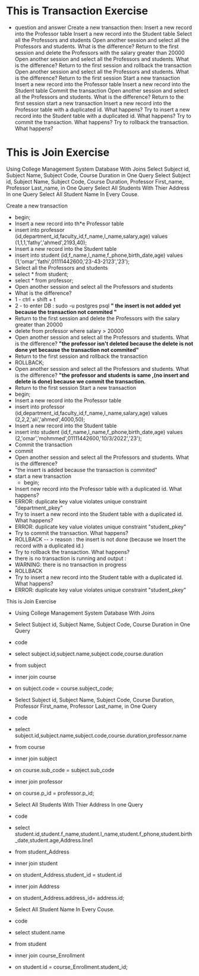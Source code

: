 # This is Transaction Exercise
* question and answer
Create a new transaction then:
Insert a new record into the Professor table
Insert a new record into the Student table
Select all the Professors and students
Open another session and select all the Professors and students. What is the difference?
Return to the first session and delete the Professors with the salary greater than 20000
Open another session and select all the Professors and students. What is the difference?
Return to the first session and rollback the transaction
Open another session and select all the Professors and students. What is the difference?
Return to the first session Start a new transaction
Insert a new record into the Professor table
Insert a new record into the Student table
Commit the transaction
Open another session and select all the Professors and students. What is the difference?
Return to the first session start a new transaction
Insert a new record into the Professor table with a duplicated id. What happens?
Try to insert a new record into the Student table with a duplicated id. What happens?
Try to commit the transaction. What happens?
Try to rollback the transaction. What happens?
# This is Join Exercise
Using College Management System Database With Joins
Select Subject id, Subject Name, Subject Code, Course Duration in One Query
Select Subject id, Subject Name, Subject Code, Course Duration, Professor First_name, Professor Last_name, in One Query
Select All Students With Thier Address In one Query
Select All Student Name In Every Couse.


Create a new transaction
* begin;
* Insert a new record into th*e Professor table
* insert into professor (id,department_id,faculty_id,f_name,l_name,salary,age) values (1,1,1,'fathy','ahmed',2193,40);
* Insert a new record into the Student table
* insert into student (id,f_name,l_name,f_phone,birth_date,age) values (1,'omar','fathi',01111442600,'23-43-2123','23');
* Select all the Professors and students
* select * from student;
* select * from professor;
* Open another session and select all the Professors and students
* What is the difference? 
* 1 - ctrl + shift + t 
* 2 -  to enter DB : sudo -u postgres psql
**" the insert is not added yet because the transaction not commited "**
* Return to the first session and delete the Professors with the salary greater than 20000
* delete from professor where salary > 20000
* Open another session and select all the Professors and students. What is the difference?
**"the professor isn't deleted because the delete is not done yet because the transaction not commited"**
* Return to the first session and rollback the transaction
* ROLLBACK;
* Open another session and select all the Professors and students. What is the difference?
**"the professor and students is same ,(no insert and delete is done) because we commit the transaction.**
* Return to the first session Start a new transaction
* begin;
* Insert a new record into the Professor table
* insert into professor (id,department_id,faculty_id,f_name,l_name,salary,age) values (2,2,2,'ali','ahmed',4000,50);
* Insert a new record into the Student table
* insert into student (id,f_name,l_name,f_phone,birth_date,age) values (2,'omar','mohmmed',01111442600,'10/3/2022','23');
* Commit the transaction
* commit
* Open another session and select all the Professors and students. What is the difference?
* "the insert is  added  because the transaction is commited"
* start a new transaction
  * begin; 
* Insert  new record into the Professor table with a duplicated id. What happens?
 * ERROR:  duplicate key value violates unique constraint "department_pkey"
* Try to insert a new record into the Student table with a duplicated id. What happens?
* ERROR:  duplicate key value violates unique constraint "student_pkey"
* Try to commit the transaction. What happens?
* ROLLBACK -- > reason : the insert is not done (because we Insert the record with a duplicated id.)
* Try to rollback the transaction. What happens?
* there is no transaction is running and output :
* WARNING:  there is no transaction in progress
* ROLLBACK
* Try to insert a new record into the Student table with a duplicated id. What happens?
* ERROR:  duplicate key value violates unique constraint "student_pkey"


This is Join Exercise

* Using College Management System Database With Joins
* Select Subject id, Subject Name, Subject Code, Course Duration in One Query
* code
* select subject.id,subject.name,subject.code,course.duration 
* from subject
* inner join course 
* on subject.code = course.subject_code;

* Select Subject id, Subject Name, Subject Code, Course Duration, Professor First_name, Professor Last_name, in One Query
* code
* select subject.id,subject.name,subject.code,course.duration,professor.name
* from course 
* inner join subject 
* on course.sub_code = subject.sub_code
* inner join professor
* on course.p_id = professor.p_id;

* Select All Students With Thier Address In one Query
* code
* select student.id,student.f_name,student.l_name,student.f_phone,student.birth_date,student.age,Address.line1
* from student_Address
* inner join student 
* on student_Address.student_id = student.id
* inner join Address 
* on student_Address.address_id= address.id;

* Select All Student Name In Every Couse.
* code
* select student.name
* from student 
* inner join course_Enrollment
* on student.id = course_Enrollment.student_id;

